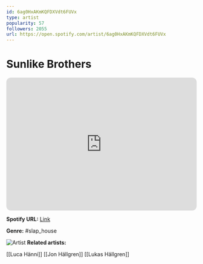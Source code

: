 ```yaml
---
id: 6ag0HxAKmKQFDXVdt6FUVx
type: artist
popularity: 57
followers: 2055
url: https://open.spotify.com/artist/6ag0HxAKmKQFDXVdt6FUVx
---
```

# Sunlike Brothers

<iframe style="border-radius:12px" src="https://open.spotify.com/embed/artist/6ag0HxAKmKQFDXVdt6FUVx" width="100%" height="352" frameBorder="0" allowfullscreen="" allow="autoplay; clipboard-write; encrypted-media; fullscreen; picture-in-picture" loading="lazy"></iframe>

**Spotify URL:** [Link](https://open.spotify.com/artist/6ag0HxAKmKQFDXVdt6FUVx)

**Genre:**  #slap_house

![Artist](https://i.scdn.co/image/ab6761610000e5ebea59c623ff49896738e8f61c)
**Related artists:**

[[Luca Hänni]]
[[Jon Hällgren]]
[[Lukas Hällgren]]
